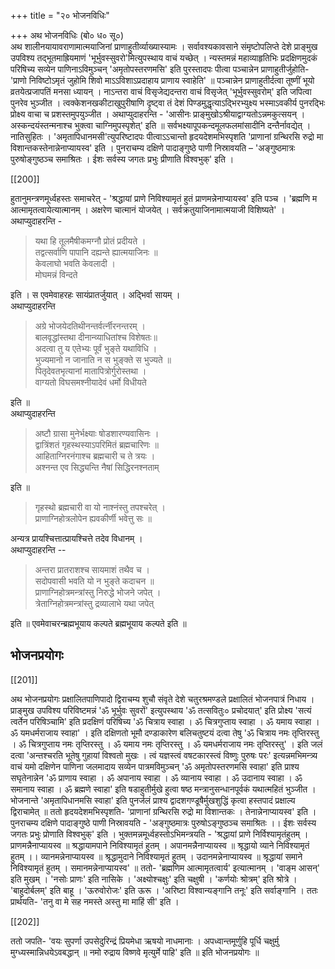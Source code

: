+++
title = "२० भोजनविधिः"

+++
अथ भोजनविधिः (बो० ध० सू०)  
अथ शालीनयायावराणामात्मयाजिनां प्राणाहुतीर्व्याख्यास्यामः । सर्वावश्यकावसाने संमृष्टोपलिप्ते देशे प्राङ्मुख उपविश्य तद्भूतमाह्रियमाणं 'भूर्भुवस्सुवरो'मित्युपस्थाय वाचं यच्छेत् । न्यस्तमन्नं महाव्याहृतिभिः प्रदक्षिणमुदकं परिषिच्य सव्येन पाणिनाऽविमुञ्चन् 'अमृतोपस्तरणमसि' इति पुरस्तादपः पीत्वा पञ्चान्नेन प्राणाहुतीर्जुहोति- 'प्राणो निविष्टोऽमृतं जुहोमि शिवो माऽऽविशाऽप्रदाहाय प्राणाय स्वाहेति' ॥ पञ्चान्नेन प्राणाहुतीर्दत्वा तूष्णीं भूयो व्रतयेत्प्रजापतिं मनसा ध्यायन् । नाऽन्तरा वाचं विसृजेद्यदन्तरा वाचं विसृजेत् 'भूर्भुवस्सुवरोम्' इति जपित्वा पुनरेव भुञ्जीत । त्वक्केशनखकीटाखुपुरीषाणि दृष्ट्वा तं देशं पिण्डमुद्धृत्याऽद्भिरभ्युक्ष्य भस्माऽवकीर्य पुनरद्भिः प्रोक्ष्य वाचा च प्रशस्तमुपयुञ्जीत । अथाप्युदाहरन्ति - 'आसीनः प्राङ्मुखोऽश्रीयाद्वाग्यतोऽन्नमकुत्सयन् । अस्कन्दयंस्तन्मनाश्च भुक्त्वा चाग्निमुपस्पृशेत्' इति ॥ सर्वभक्ष्यापूपकन्दमूलफलमांसादीनि दन्तैर्नावद्येत् । नातिसुहितः । 'अमृतापिधानमसी'त्युपरिष्टादपः पीत्वाऽऽचान्तो हृदयदेशमभिस्पृशति 'प्राणानां ग्रन्थिरसि रुद्रो मा विशान्तकस्तेनान्नेनाप्यायस्व' इति । पुनराचम्य दक्षिणे पादाङ्गुष्ठे पाणी निस्रावयति – 'अङ्गुष्ठमात्रः पुरुषोङ्गुष्ठञ्च समाश्रितः । ईशः सर्वस्य जगतः प्रभुः प्रीणाति विश्वभुक्' इति ।  

[[200]]  

हुतानुमन्त्रणमूर्ध्वहस्तः समाचरेत् - 'श्रद्धायां प्राणे निविश्यामृतं हुतं प्राणमन्नेनाप्यायस्व' इति पञ्च । 'ब्रह्मणि म आत्मामृतत्वायेत्यात्मानम् । अक्षरेण चात्मानं योजयेत् । सर्वक्रतुयाजिनामात्मयाजी विशिष्यते' ।  
अथाप्युदाहरन्ति -  

> यथा हि तूलमैषीकमग्नौ प्रोतं प्रदीयते ।  
तद्वत्सर्वाणि पापानि दह्यन्ते ह्यात्मयाजिनः ॥  
केवलाघो भवति केवलादी ।  
मोघमन्नं विन्दते  

इति । स एवमेवाहरहः सायंप्रातर्जुयात् । अद्भिर्वा सायम् ।  
अथाप्युदाहरन्ति   

> अग्रे भोजयेदतिथीनन्तर्वर्त्नीरनन्तरम् ।  
बालवृद्धांस्तथा दीनान्व्याधितांश्च विशेषतः॥  
अदत्वा तु य एतेभ्यः पूर्वं भुङ्ते यथाविधि ।  
भुज्यमानो न जानाति न स भुङ्क्ते स भुज्यते ॥  
पितृदेवतभृत्यानां मातापित्रोर्गुरोस्तथा ।  
वाग्यतो विघसमश्नीयादेवं धर्मो विधीयते  

इति ॥  
अथाप्युदाहरन्ति  

> अष्टौ ग्रासा मुनेर्भक्ष्याः षोडशारण्यवासिनः ।  
द्वात्रिंशतं गृहस्थस्याऽपरिमितं ब्रह्मचारिणः ॥  
आहिताग्निरनंगाश्च ब्रह्मचारी च ते त्रयः ।  
अश्नन्त एव सिद्ध्यन्ति नैषां सिद्धिरनश्नताम्  

इति ॥   

> गृहस्थो ब्रह्मचारी वा यो नाश्नंस्तु तपश्चरेत् ।  
प्राणाग्निहोत्रलोपेन ह्यवकीर्णी भवेत्तु सः ॥  

अन्यत्र प्रायश्चित्तात्प्रायश्चित्ते तदेव विधानम् ।  
अथाप्युदाहरन्ति -- 

> अन्तरा प्रातराशश्च सायमाशं तथैव च ।  
सदोपवासी भवति यो न भुङ्ते कदाचन ॥  
प्राणाग्निहोत्रमन्त्रांस्तु निरुद्धे भोजने जपेत् ।  
त्रेताग्निहोत्रमन्त्रांस्तु द्रव्यालाभे यथा जपेत्  

इति ॥ एवमेवाचरन्ब्रह्मभूयाय कल्पते ब्रह्मभूयाय कल्पते इति ॥


## भोजनप्रयोगः  

[[201]]  

अथ भोजनप्रयोगः प्रक्षालितपाणिपादो द्विराचम्य शुचौ संवृते देशे चतुरश्रमण्डले प्रक्षालितं भोजनपात्रं निधाय । प्राङ्मुख उपविश्य परिविष्टमन्नं 'ॐ भूर्भुवः सुवरों' इत्युपस्थाय 'ॐ तत्सवितुः० प्रचोदयात्' इति प्रोक्ष्य 'सत्यं त्वर्तेन परिषिञ्चामि' इति प्रदक्षिणं परिषिच्य 'ॐ चित्राय स्वाहा । ॐ चित्रगुप्ताय स्वाहा । ॐ यमाय स्वाहा । ॐ यमधर्मराजाय स्वाहा' । इति दक्षिणतो भूमौ दण्डाकारेण बलिचतुष्टयं दत्वा तेषु 'ॐ चित्राय नमः तृप्तिरस्तु । ॐ चित्रगुप्ताय नमः तृप्तिरस्तु । ॐ यमाय नमः तृप्तिरस्तु । ॐ यमधर्मराजाय नमः तृप्तिरस्तु' । इति जलं दत्वा 'अन्तश्चरति भूतेषु गुहायां विश्वतो मुखः । त्वं यज्ञस्त्वं वषटकारस्त्वं विष्णुः पुरुषः परः' इत्यन्नमभिमन्त्र्य वाचं यमो दक्षिणेन पाणिना जलमादाय सव्येन पात्रमविमुञ्चन् 'ॐ अमृतोपस्तरणमसि स्वाहा' इति प्राश्य सघृतेनान्नेन 'ॐ प्राणाय स्वाहा । ॐ अपानाय स्वाहा । ॐ व्यानाय स्वाहा । ॐ उदानाय स्वाहा । ॐ समानाय स्वाहा । ॐ ब्रह्मणे स्वाहा' इति षडाहुतीर्मुखे हुत्वा षष्ठ मन्त्रानुसन्धानपूर्वकं यथात्महितं भुञ्जीत । भोजनान्ते 'अमृतापिधानमसि स्वाहा' इति पुनर्जलं प्राश्य द्वादशगण्डूषैर्मुखशुद्धिं कृत्वा हस्तपादं प्रक्षाल्य द्विराचामेत् ॥ ततो हृदयदेशमभिस्पृशति- 'प्राणानां ग्रन्थिरसि रुद्रो मा विशान्तकः । तेनान्नेनाप्यायस्व' इति । पुनराचम्य दक्षिणे पादाङ्गुष्ठे पाणी निस्रावयति - 'अङ्गुष्ठमात्रः पुरुषोऽङ्गुष्ठञ्च समाश्रितः ।। ईशः सर्वस्य जगतः प्रभुः प्रोणाति विश्वभुक्' इति । भुक्तमन्नमूर्ध्वहस्तोऽभिमन्त्रयति - 'श्रद्धायां प्राणे निर्विश्यामृतंहुतम् । प्राणमन्नैनाप्यायस्व ॥ श्रद्धायामपाने निविश्यामृतं हुतम् । अपानमन्नैनाप्यायस्व ॥ श्रृद्धायो व्याने निविश्यामृतं हुतम् ।। व्यानमन्नेनाप्यायस्व ॥ श्रृद्धामुदाने निविश्यामृतं हुतम् । उदानमन्नेनाप्यायस्व ॥ श्रृद्धायां समाने निविश्यामृतं हुतम् । समानमन्नेनाप्यायस्व' ॥ ततो- 'ब्रह्मणिम आत्मामृतत्वार्य' इत्यात्मानम् । 'वाङ्म आसन्' इति मुखम् । 'नसोः प्राणः' इति नासिके । 'अक्ष्योश्चक्षुः' इति चक्षुषी । 'कर्णयोः श्रोत्रम्' इति श्रोत्रे । 'बाहुदोर्बलम्' इति बाहू । 'ऊरुवोरोजः' इति ऊरू । 'अरिष्टा विश्वान्यङ्गानि तनूः' इति सर्वाङ्गानि । ततः प्रार्थयति- 'तनु वा मे सह नमस्ते अस्तु मा माहिं सी' इति ।  

[[202]]  

ततो जपति- 'वयः सुपर्णा उपसेदुरिन्द्रं प्रियमेधा ऋषयो नाधमानाः । अपध्वान्तमूर्णुहि पूर्धि चक्षुर्मु मुग्ध्यस्मान्निधयेऽवबद्धान् ॥ नमो रुद्राय विष्णवे मृत्युर्मे पाहि' इति ॥ इति भोजनप्रयोगः ॥
